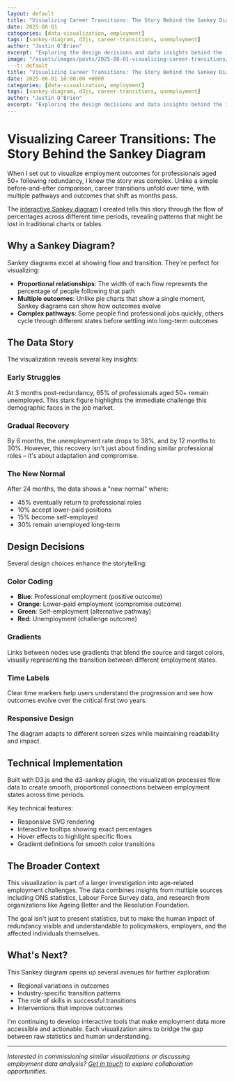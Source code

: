 ```yaml
---
layout: default
title: "Visualizing Career Transitions: The Story Behind the Sankey Diagram"
date: 2025-08-01
categories: [data-visualization, employment]
tags: [sankey-diagram, d3js, career-transitions, unemployment]
author: "Justin O'Brien"
excerpt: "Exploring the design decisions and data insights behind the interactive Sankey diagram showing employment outcomes for professionals aged 50+ after redundancy."
image: "/assets/images/posts/2025-08-01-visualizing-career-transitions/hero-sankey-flow.jpg"
---t: default
title: "Visualizing Career Transitions: The Story Behind the Sankey Diagram"
date: 2025-08-01 10:00:00 +0000
categories: [data-visualization, employment]
tags: [sankey-diagram, d3js, career-transitions, unemployment]
author: "Justin O'Brien"
excerpt: "Exploring the design decisions and data insights behind the interactive Sankey diagram showing employment outcomes for professionals aged 50+ after redundancy."
---
```


# Visualizing Career Transitions: The Story Behind the Sankey Diagram

When I set out to visualize employment outcomes for professionals aged 50+ following redundancy, I knew the story was complex. Unlike a simple before-and-after comparison, career transitions unfold over time, with multiple pathways and outcomes that shift as months pass.

The [interactive Sankey diagram](/sankey.html) I created tells this story through the flow of percentages across different time periods, revealing patterns that might be lost in traditional charts or tables.

## Why a Sankey Diagram?

Sankey diagrams excel at showing flow and transition. They're perfect for visualizing:

- **Proportional relationships**: The width of each flow represents the percentage of people following that path
- **Multiple outcomes**: Unlike pie charts that show a single moment, Sankey diagrams can show how outcomes evolve
- **Complex pathways**: Some people find professional jobs quickly, others cycle through different states before settling into long-term outcomes

## The Data Story

The visualization reveals several key insights:

### Early Struggles

At 3 months post-redundancy, 65% of professionals aged 50+ remain unemployed. This stark figure highlights the immediate challenge this demographic faces in the job market.

### Gradual Recovery

By 6 months, the unemployment rate drops to 38%, and by 12 months to 30%. However, this recovery isn't just about finding similar professional roles – it's about adaptation and compromise.

### The New Normal

After 24 months, the data shows a "new normal" where:

- 45% eventually return to professional roles
- 10% accept lower-paid positions
- 15% become self-employed
- 30% remain unemployed long-term

## Design Decisions

Several design choices enhance the storytelling:

### Color Coding

- **Blue**: Professional employment (positive outcome)
- **Orange**: Lower-paid employment (compromise outcome)
- **Green**: Self-employment (alternative pathway)
- **Red**: Unemployment (challenge outcome)

### Gradients

Links between nodes use gradients that blend the source and target colors, visually representing the transition between different employment states.

### Time Labels

Clear time markers help users understand the progression and see how outcomes evolve over the critical first two years.

### Responsive Design

The diagram adapts to different screen sizes while maintaining readability and impact.

## Technical Implementation

Built with D3.js and the d3-sankey plugin, the visualization processes flow data to create smooth, proportional connections between employment states across time periods.

Key technical features:

- Responsive SVG rendering
- Interactive tooltips showing exact percentages
- Hover effects to highlight specific flows
- Gradient definitions for smooth color transitions

## The Broader Context

This visualization is part of a larger investigation into age-related employment challenges. The data combines insights from multiple sources including ONS statistics, Labour Force Survey data, and research from organizations like Ageing Better and the Resolution Foundation.

The goal isn't just to present statistics, but to make the human impact of redundancy visible and understandable to policymakers, employers, and the affected individuals themselves.

## What's Next?

This Sankey diagram opens up several avenues for further exploration:

- Regional variations in outcomes
- Industry-specific transition patterns
- The role of skills in successful transitions
- Interventions that improve outcomes

I'm continuing to develop interactive tools that make employment data more accessible and actionable. Each visualization aims to bridge the gap between raw statistics and human understanding.

---

*Interested in commissioning similar visualizations or discussing employment data analysis? [Get in touch](/contact/) to explore collaboration opportunities.*
